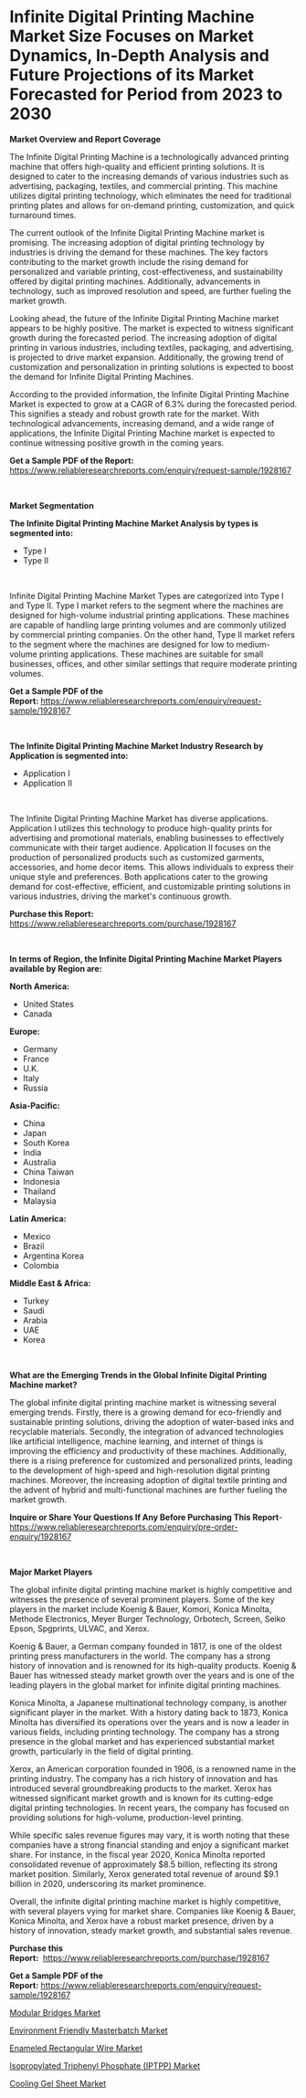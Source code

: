 <p><h1>Infinite Digital Printing Machine Market Size Focuses on Market Dynamics, In-Depth Analysis and Future Projections of its Market Forecasted for Period from 2023 to 2030</h1></p><p><strong>Market Overview and Report Coverage</strong></p>
<p><p>The Infinite Digital Printing Machine is a technologically advanced printing machine that offers high-quality and efficient printing solutions. It is designed to cater to the increasing demands of various industries such as advertising, packaging, textiles, and commercial printing. This machine utilizes digital printing technology, which eliminates the need for traditional printing plates and allows for on-demand printing, customization, and quick turnaround times.</p><p>The current outlook of the Infinite Digital Printing Machine market is promising. The increasing adoption of digital printing technology by industries is driving the demand for these machines. The key factors contributing to the market growth include the rising demand for personalized and variable printing, cost-effectiveness, and sustainability offered by digital printing machines. Additionally, advancements in technology, such as improved resolution and speed, are further fueling the market growth.</p><p>Looking ahead, the future of the Infinite Digital Printing Machine market appears to be highly positive. The market is expected to witness significant growth during the forecasted period. The increasing adoption of digital printing in various industries, including textiles, packaging, and advertising, is projected to drive market expansion. Additionally, the growing trend of customization and personalization in printing solutions is expected to boost the demand for Infinite Digital Printing Machines.</p><p>According to the provided information, the Infinite Digital Printing Machine Market is expected to grow at a CAGR of 6.3% during the forecasted period. This signifies a steady and robust growth rate for the market. With technological advancements, increasing demand, and a wide range of applications, the Infinite Digital Printing Machine market is expected to continue witnessing positive growth in the coming years.</p></p>
<p><strong>Get a Sample PDF of the Report:</strong> <a href="https://www.reliableresearchreports.com/enquiry/request-sample/1928167">https://www.reliableresearchreports.com/enquiry/request-sample/1928167</a></p>
<p>&nbsp;</p>
<p><strong>Market Segmentation</strong></p>
<p><strong>The Infinite Digital Printing Machine Market Analysis by types is segmented into:</strong></p>
<p><ul><li>Type I</li><li>Type II</li></ul></p>
<p>&nbsp;</p>
<p><p>Infinite Digital Printing Machine Market Types are categorized into Type I and Type II. Type I market refers to the segment where the machines are designed for high-volume industrial printing applications. These machines are capable of handling large printing volumes and are commonly utilized by commercial printing companies. On the other hand, Type II market refers to the segment where the machines are designed for low to medium-volume printing applications. These machines are suitable for small businesses, offices, and other similar settings that require moderate printing volumes.</p></p>
<p><strong>Get a Sample PDF of the Report:</strong>&nbsp;<a href="https://www.reliableresearchreports.com/enquiry/request-sample/1928167">https://www.reliableresearchreports.com/enquiry/request-sample/1928167</a></p>
<p>&nbsp;</p>
<p><strong>The Infinite Digital Printing Machine Market Industry Research by Application is segmented into:</strong></p>
<p><ul><li>Application I</li><li>Application II</li></ul></p>
<p>&nbsp;</p>
<p><p>The Infinite Digital Printing Machine Market has diverse applications. Application I utilizes this technology to produce high-quality prints for advertising and promotional materials, enabling businesses to effectively communicate with their target audience. Application II focuses on the production of personalized products such as customized garments, accessories, and home decor items. This allows individuals to express their unique style and preferences. Both applications cater to the growing demand for cost-effective, efficient, and customizable printing solutions in various industries, driving the market's continuous growth.</p></p>
<p><strong>Purchase this Report:</strong>&nbsp; <a href="https://www.reliableresearchreports.com/purchase/1928167">https://www.reliableresearchreports.com/purchase/1928167</a></p>
<p>&nbsp;</p>
<p><strong>In terms of Region, the Infinite Digital Printing Machine Market Players available by Region are:</strong></p>
<p>
    <p> <strong> North America: </strong>
        <ul>
            <li>United States</li>
            <li>Canada</li>
        </ul>
        </p> 
    <p> <strong> Europe: </strong>
        <ul>
            <li>Germany</li>
            <li>France</li>
            <li>U.K.</li>
            <li>Italy</li>
            <li>Russia</li>
        </ul>
        </p> 
    <p> <strong> Asia-Pacific: </strong>
        <ul>
            <li>China</li>
            <li>Japan</li>
            <li>South Korea</li>
            <li>India</li>
            <li>Australia</li>
            <li>China Taiwan</li>
            <li>Indonesia</li>
            <li>Thailand</li>
            <li>Malaysia</li>
        </ul>
        </p> 
    <p> <strong> Latin America: </strong>
        <ul>
            <li>Mexico</li>
            <li>Brazil</li>
            <li>Argentina Korea</li>
            <li>Colombia</li>
        </ul>
        </p> 
    <p> <strong> Middle East & Africa: </strong>
        <ul>
            <li>Turkey</li>
            <li>Saudi</li>
            <li>Arabia</li>
            <li>UAE</li>
            <li>Korea</li>
        </ul>
    </p>
    </p>
<p>&nbsp;</p>
<p><strong>What are the Emerging Trends in the Global Infinite Digital Printing Machine market?</strong></p>
<p><p>The global infinite digital printing machine market is witnessing several emerging trends. Firstly, there is a growing demand for eco-friendly and sustainable printing solutions, driving the adoption of water-based inks and recyclable materials. Secondly, the integration of advanced technologies like artificial intelligence, machine learning, and internet of things is improving the efficiency and productivity of these machines. Additionally, there is a rising preference for customized and personalized prints, leading to the development of high-speed and high-resolution digital printing machines. Moreover, the increasing adoption of digital textile printing and the advent of hybrid and multi-functional machines are further fueling the market growth.</p></p>
<p><strong>Inquire or Share Your Questions If Any Before Purchasing This Report</strong>- <a href="https://www.reliableresearchreports.com/enquiry/pre-order-enquiry/1928167">https://www.reliableresearchreports.com/enquiry/pre-order-enquiry/1928167</a></p>
<p>&nbsp;</p>
<p><strong>Major Market Players</strong></p>
<p><p>The global infinite digital printing machine market is highly competitive and witnesses the presence of several prominent players. Some of the key players in the market include Koenig & Bauer, Komori, Konica Minolta, Methode Electronics, Meyer Burger Technology, Orbotech, Screen, Seiko Epson, Spgprints, ULVAC, and Xerox.</p><p>Koenig & Bauer, a German company founded in 1817, is one of the oldest printing press manufacturers in the world. The company has a strong history of innovation and is renowned for its high-quality products. Koenig & Bauer has witnessed steady market growth over the years and is one of the leading players in the global market for infinite digital printing machines.</p><p>Konica Minolta, a Japanese multinational technology company, is another significant player in the market. With a history dating back to 1873, Konica Minolta has diversified its operations over the years and is now a leader in various fields, including printing technology. The company has a strong presence in the global market and has experienced substantial market growth, particularly in the field of digital printing.</p><p>Xerox, an American corporation founded in 1906, is a renowned name in the printing industry. The company has a rich history of innovation and has introduced several groundbreaking products to the market. Xerox has witnessed significant market growth and is known for its cutting-edge digital printing technologies. In recent years, the company has focused on providing solutions for high-volume, production-level printing.</p><p>While specific sales revenue figures may vary, it is worth noting that these companies have a strong financial standing and enjoy a significant market share. For instance, in the fiscal year 2020, Konica Minolta reported consolidated revenue of approximately $8.5 billion, reflecting its strong market position. Similarly, Xerox generated total revenue of around $9.1 billion in 2020, underscoring its market prominence.</p><p>Overall, the infinite digital printing machine market is highly competitive, with several players vying for market share. Companies like Koenig & Bauer, Konica Minolta, and Xerox have a robust market presence, driven by a history of innovation, steady market growth, and substantial sales revenue.</p></p>
<p><strong>Purchase this Report:</strong>&nbsp;&nbsp;<a href="https://www.reliableresearchreports.com/purchase/1928167">https://www.reliableresearchreports.com/purchase/1928167</a></p>
<p></p>
<p><strong>Get a Sample PDF of the Report:</strong>&nbsp;<a href="https://www.reliableresearchreports.com/enquiry/request-sample/1928167">https://www.reliableresearchreports.com/enquiry/request-sample/1928167</a></p>
<p><p><a href="https://medium.com/@janicegriffin2022/modular-bridges-market-share-evolution-and-market-growth-trends-2023-2030-b64b17e60f2d">Modular Bridges Market</a></p><p><a href="https://www.linkedin.com/pulse/environment-friendly-masterbatch-market-research-report-unlocks-jxcje/">Environment Friendly Masterbatch Market</a></p><p><a href="https://medium.com/@barbarafranklin1904/enameled-rectangular-wire-market-analysis-its-cagr-market-segmentation-and-global-industry-6c9f9b2a7121">Enameled Rectangular Wire Market</a></p><p><a href="https://www.linkedin.com/pulse/isopropylated-triphenyl-phosphate-iptpp-market-size-2023-yvjqe/">Isopropylated Triphenyl Phosphate (IPTPP) Market</a></p><p><a href="https://github.com/sndrkn/Market-Research-Report-List-1/blob/main/cooling-gel-sheet-market.md">Cooling Gel Sheet Market</a></p></p>